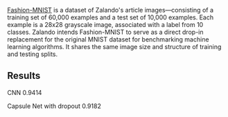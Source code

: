 [Fashion-MNIST](https://www.kaggle.com/zalando-research/fashionmnist/data) is a dataset of Zalando's article images—consisting of a training set of 60,000 examples and a test set of 10,000 examples. Each example is a 28x28 grayscale image, associated with a label from 10 classes. Zalando intends Fashion-MNIST to serve as a direct drop-in replacement for the original MNIST dataset for benchmarking machine learning algorithms. It shares the same image size and structure of training and testing splits.

## Results
CNN 0.9414

Capsule Net with dropout 0.9182
